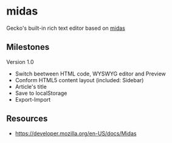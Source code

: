 midas
=====

Gecko's built-in rich text editor
based on [midas](http://mozilla.org/editor/midasdemo/)

Milestones
----------

Version 1.0

* Switch beetween HTML code, WYSWYG editor and Preview
* Conform HTML5 content layout (included: Sidebar)
* Article's title
* Save to localStorage
* Export-Import

Resources
---------

* https://developer.mozilla.org/en-US/docs/Midas
